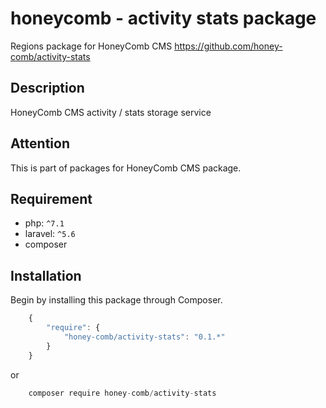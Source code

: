 # honeycomb - activity stats package 
Regions package for HoneyComb CMS
https://github.com/honey-comb/activity-stats

## Description

HoneyComb CMS activity / stats storage service

## Attention

This is part of packages for HoneyComb CMS package.

## Requirement

 - php: `^7.1`
 - laravel: `^5.6`
 - composer
 
 ## Installation

Begin by installing this package through Composer.


```js
	{
	    "require": {
	        "honey-comb/activity-stats": "0.1.*"
	    }
	}
```
or
```js
    composer require honey-comb/activity-stats
```

